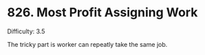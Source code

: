# 826. Most Profit Assigning Work

Difficulty: 3.5

The tricky part is worker can repeatly take the same job. 